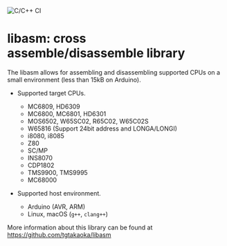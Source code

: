 ![C/C++ CI](https://github.com/tgtakaoka/libasm/workflows/C/C++%20CI/badge.svg)

# libasm: cross assemble/disassemble library

The libasm allows for assembling and disassembling supported CPUs on a
small environment (less than 15kB on Arduino).

* Supported target CPUs.
  - MC6809, HD6309
  - MC6800, MC6801, HD6301
  - MOS6502, W65SC02, R65C02, W65C02S
  - W65816 (Support 24bit address and LONGA/LONGI)
  - i8080, i8085
  - Z80
  - SC/MP
  - INS8070
  - CDP1802
  - TMS9900, TMS9995
  - MC68000

* Supported host environment.
  - Arduino (AVR, ARM)
  - Linux, macOS (`g++`, `clang++`)

More information about this library can be found at
https://github.com/tgtakaoka/libasm

